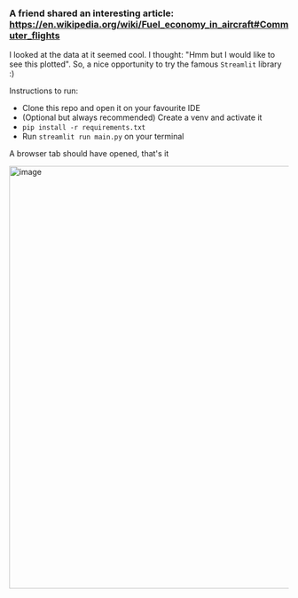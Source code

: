 ### A friend shared an interesting article: https://en.wikipedia.org/wiki/Fuel_economy_in_aircraft#Commuter_flights

I looked at the data at it seemed cool.
I thought: "Hmm but I would like to see this plotted". So, a nice opportunity to try the famous `Streamlit` library :)

Instructions to run:

- Clone this repo and open it on your favourite IDE
- (Optional but always recommended) Create a venv and activate it
- `pip install -r requirements.txt`
- Run `streamlit run main.py` on your terminal

A browser tab should have opened, that's it

<img width="761" alt="image" src="https://github.com/user-attachments/assets/5b879588-6470-4871-9a45-e9f674ca5689" />
